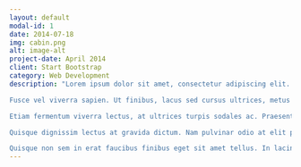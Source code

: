 ```yaml
---
layout: default
modal-id: 1
date: 2014-07-18
img: cabin.png
alt: image-alt
project-date: April 2014
client: Start Bootstrap
category: Web Development
description: "Lorem ipsum dolor sit amet, consectetur adipiscing elit. Aenean pretium sem eu mauris molestie, et egestas neque pulvinar. Donec ultricies odio a orci eleifend, id tempus diam venenatis. Sed nisi arcu, tincidunt at elementum vel, finibus eget sapien. Class aptent taciti sociosqu ad litora torquent per conubia nostra, per inceptos himenaeos. Donec ullamcorper ac augue a porta. Suspendisse vitae arcu quis nisl cursus tempor. Nunc posuere tellus non lobortis tempus. Suspendisse id ligula blandit, rhoncus diam sed, convallis velit.

Fusce vel viverra sapien. Ut finibus, lacus sed cursus ultrices, metus nibh dictum odio, vitae suscipit felis elit quis ligula. Aliquam et fermentum libero. Suspendisse potenti. Mauris vehicula nulla ut rutrum tincidunt. Quisque laoreet, velit sit amet pulvinar bibendum, nibh mauris elementum lectus, sit amet congue nulla nulla posuere mi. Cras iaculis urna sed nunc aliquet, quis gravida libero cursus.

Etiam fermentum viverra lectus, at ultrices turpis sodales ac. Praesent sed ultricies odio. Maecenas vitae eros ultrices, dignissim ligula non, lobortis risus. Etiam feugiat molestie ante nec gravida. Aliquam erat volutpat. Vivamus malesuada dui sit amet mauris lobortis, quis pellentesque arcu fermentum. Aenean non nunc ut mi hendrerit imperdiet. Curabitur facilisis orci pharetra vulputate euismod.

Quisque dignissim lectus at gravida dictum. Nam pulvinar odio at elit porta, a dictum sapien suscipit. Quisque porta eget enim nec blandit. Proin nibh ex, lacinia nec libero quis, molestie rutrum magna. Etiam at enim non dui luctus elementum. Vestibulum fermentum porta dictum. Praesent tempor in libero nec pretium. Donec imperdiet fermentum nisi, quis dapibus lacus blandit tincidunt. Nullam vel egestas felis. Nam nunc libero, dictum ut risus id, vulputate placerat neque. Sed laoreet commodo sem, ac fermentum est vestibulum id.

Quisque non sem in erat faucibus finibus eget sit amet tellus. In lacinia auctor odio et fringilla. Vivamus imperdiet, nunc eget consectetur tristique, justo lectus placerat ipsum, a pulvinar eros leo a enim. Fusce purus ipsum, molestie eget aliquam at, condimentum at ipsum. Nulla vitae mauris purus. Vestibulum justo massa, sagittis a enim efficitur, vehicula pellentesque nibh. Aenean gravida aliquet erat ut vulputate. Interdum et malesuada fames ac ante ipsum primis in faucibus.."
---
```


